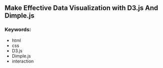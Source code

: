 ## Make Effective Data Visualization with D3.js And Dimple.js

### Keywords:

* html
* css
* D3.js
* Dimple.js
* interaction
